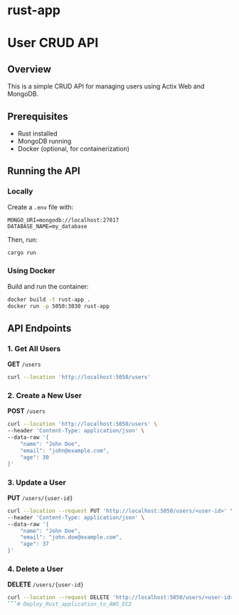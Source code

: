 # rust-app

# User CRUD API

## Overview
This is a simple CRUD API for managing users using Actix Web and MongoDB.

## Prerequisites
- Rust installed
- MongoDB running
- Docker (optional, for containerization)

## Running the API
### Locally
Create a `.env` file with:
```
MONGO_URI=mongodb://localhost:27017
DATABASE_NAME=my_database
```
Then, run:
```sh
cargo run
```

### Using Docker
Build and run the container:
```sh
docker build -t rust-app .
docker run -p 5050:3030 rust-app
```

## API Endpoints

### 1. Get All Users
**GET** `/users`
```sh
curl --location 'http://localhost:5050/users'
```

### 2. Create a New User
**POST** `/users`
```sh
curl --location 'http://localhost:5050/users' \
--header 'Content-Type: application/json' \
--data-raw '{
    "name": "John Doe",
    "email": "john@example.com",
    "age": 30
}'
```

### 3. Update a User
**PUT** `/users/{user-id}`
```sh
curl --location --request PUT 'http://localhost:5050/users/<user-id>' \
--header 'Content-Type: application/json' \
--data-raw '{
    "name": "John Doe",
    "email": "john.doe@example.com",
    "age": 37
}'
```

### 4. Delete a User
**DELETE** `/users/{user-id}`
```sh
curl --location --request DELETE 'http://localhost:5050/users/<user-id>'
```#   D e p l o y _ R u s t _ a p p l i c a t i o n _ t o _ A W S _ E C 2  
 